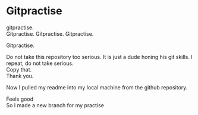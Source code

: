 # Gitpractise
<div>gitpractise.</div>
Gitpractise.
Gitpractise.
Gitpractise.
<p>Gitpractise.</p>
Do not take this repository too serious.
It is just a dude honing his git skills.
I repeat, do not take serious.<br>
Copy that.</br>
Thank you.

Now I pulled my readme into my local machine from the github repository.
<div>Feels good</div>
<nav>So I made a new branch for my practise</nav>
